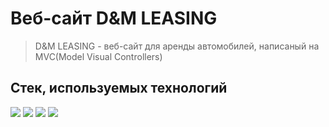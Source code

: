 # Веб-сайт D&M LEASING
> D&M LEASING - веб-сайт для аренды автомобилей, написаный на MVC(Model Visual Controllers)

## Стек, используемых технологий
<img src="https://img.shields.io/badge/HTML5-black?style=for-the-badge&logo=html5&logoColor=red" /> <img src="https://img.shields.io/badge/javascript-black?style=for-the-badge&logo=javascript&logoColor=red" /> <img src="https://img.shields.io/badge/css-black?style=for-the-badge&logo=css3&logoColor=red" /> <img src="https://img.shields.io/badge/php-black?style=for-the-badge&logo=php&logoColor=red" />
